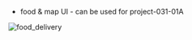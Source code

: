 - food & map UI - can be used for project-031-01A

![food_delivery](https://user-images.githubusercontent.com/35472724/111081696-f69aa900-84da-11eb-8bdc-d1da677d6efa.jpeg)
